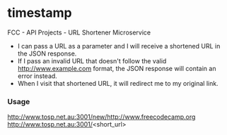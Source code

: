 # timestamp
FCC - API Projects - URL Shortener Microservice

* I can pass a URL as a parameter and I will receive a shortened URL in the JSON response.
* If I pass an invalid URL that doesn't follow the valid http://www.example.com format, the JSON response will contain an error instead.
* When I visit that shortened URL, it will redirect me to my original link.

### Usage
http://www.tosp.net.au:3001/new/http://www.freecodecamp.org  
http://www.tosp.net.au:3001/<short_url>  
